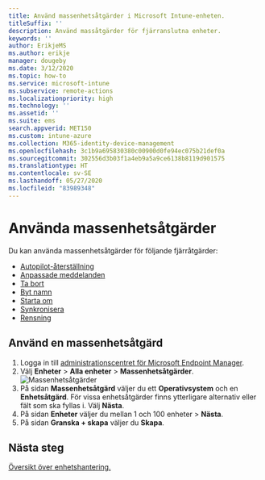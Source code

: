 ```yaml
---
title: Använd massenhetsåtgärder i Microsoft Intune-enheten.
titleSuffix: ''
description: Använd massåtgärder för fjärranslutna enheter.
keywords: ''
author: ErikjeMS
ms.author: erikje
manager: dougeby
ms.date: 3/12/2020
ms.topic: how-to
ms.service: microsoft-intune
ms.subservice: remote-actions
ms.localizationpriority: high
ms.technology: ''
ms.assetid: ''
ms.suite: ems
search.appverid: MET150
ms.custom: intune-azure
ms.collection: M365-identity-device-management
ms.openlocfilehash: 3c1b9a695830380c00900d0fe94ec075b21def0a
ms.sourcegitcommit: 302556d3b03f1a4eb9a5a9ce6138b8119d901575
ms.translationtype: HT
ms.contentlocale: sv-SE
ms.lasthandoff: 05/27/2020
ms.locfileid: "83989348"
---
```

# <a name="use-bulk-device-actions"></a>Använda massenhetsåtgärder

Du kan använda massenhetsåtgärder för följande fjärråtgärder:
- [Autopilot-återställning](https://docs.microsoft.com/windows/deployment/windows-autopilot/windows-autopilot-reset#reset-devices-with-remote-windows-autopilot-reset)
- [Anpassade meddelanden](custom-notifications.md#send-a-custom-notification-to-a-single-device)
- [Ta bort](devices-wipe.md#delete-devices-from-the-intune-portal)
- [Byt namn](device-rename.md)
- [Starta om](device-restart.md)
- [Synkronisera](device-sync.md)
- [Rensning](devices-wipe.md#wipe)

## <a name="use-a-bulk-device-action"></a>Använd en massenhetsåtgärd

1. Logga in till [administrationscentret för Microsoft Endpoint Manager](https://go.microsoft.com/fwlink/?linkid=2109431).
2. Välj **Enheter** > **Alla enheter** > **Massenhetsåtgärder**.
![Massenhetsåtgärder](./media/bulk-device-actions/bulk-device-actions.png)
3. På sidan **Massenhetsåtgärd** väljer du ett **Operativsystem** och en **Enhetsåtgärd**. För vissa enhetsåtgärder finns ytterligare alternativ eller fält som ska fyllas i. Välj **Nästa**.
4. På sidan **Enheter** väljer du mellan 1 och 100 enheter > **Nästa**.
5. På sidan **Granska + skapa** väljer du **Skapa**.

## <a name="next-steps"></a>Nästa steg
[Översikt över enhetshantering.](device-management.md)
